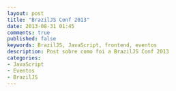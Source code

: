 ```yaml
---
layout: post
title: "BrazilJS Conf 2013"
date: 2013-08-31 01:45
comments: true
published: false
keywords: BrazilJS, JavaScript, frontend, eventos
description: Post sobre como foi a BrazilJS Conf 2013
categories:
- JavaScript 
- Eventos
- BrazilJS
---
```



